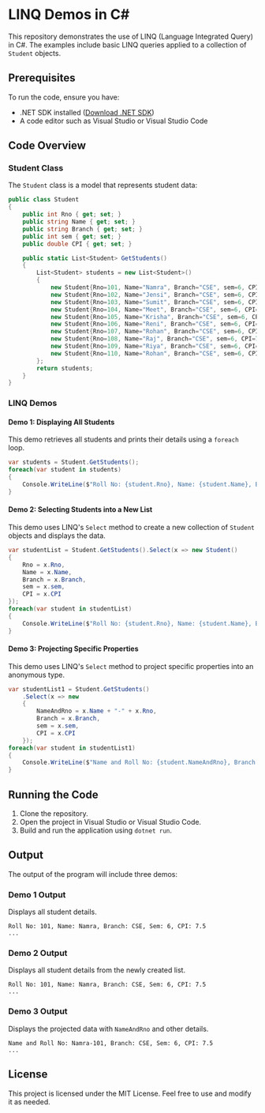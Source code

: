 # LINQ Demos in C#

This repository demonstrates the use of LINQ (Language Integrated Query) in C#. The examples include basic LINQ queries applied to a collection of `Student` objects.

## Prerequisites

To run the code, ensure you have:

- .NET SDK installed ([Download .NET SDK](https://dotnet.microsoft.com/download))
- A code editor such as Visual Studio or Visual Studio Code

## Code Overview

### Student Class
The `Student` class is a model that represents student data:
```csharp
public class Student
{
    public int Rno { get; set; }
    public string Name { get; set; }
    public string Branch { get; set; }
    public int sem { get; set; }
    public double CPI { get; set; }

    public static List<Student> GetStudents()
    {
        List<Student> students = new List<Student>()
        {
            new Student{Rno=101, Name="Namra", Branch="CSE", sem=6, CPI=7.5 },
            new Student{Rno=102, Name="Jensi", Branch="CSE", sem=6, CPI=7.5 },
            new Student{Rno=103, Name="Sumit", Branch="CSE", sem=6, CPI=5.5 },
            new Student{Rno=104, Name="Meet", Branch="CSE", sem=6, CPI=6.5 },
            new Student{Rno=105, Name="Krisha", Branch="CSE", sem=6, CPI=2.5 },
            new Student{Rno=106, Name="Reni", Branch="CSE", sem=6, CPI=7.5 },
            new Student{Rno=107, Name="Rohan", Branch="CSE", sem=6, CPI=3.5 },
            new Student{Rno=108, Name="Raj", Branch="CSE", sem=6, CPI=7.9 },
            new Student{Rno=109, Name="Riya", Branch="CSE", sem=6, CPI=7.8 },
            new Student{Rno=110, Name="Rohan", Branch="CSE", sem=6, CPI=7.5 },
        };
        return students;
    }
}
```

### LINQ Demos

#### Demo 1: Displaying All Students
This demo retrieves all students and prints their details using a `foreach` loop.
```csharp
var students = Student.GetStudents();
foreach(var student in students)
{
    Console.WriteLine($"Roll No: {student.Rno}, Name: {student.Name}, Branch: {student.Branch}, Sem: {student.sem}, CPI: {student.CPI}");
}
```

#### Demo 2: Selecting Students into a New List
This demo uses LINQ's `Select` method to create a new collection of `Student` objects and displays the data.
```csharp
var studentList = Student.GetStudents().Select(x => new Student()
{
    Rno = x.Rno,
    Name = x.Name,
    Branch = x.Branch,
    sem = x.sem,
    CPI = x.CPI
});
foreach(var student in studentList)
{
    Console.WriteLine($"Roll No: {student.Rno}, Name: {student.Name}, Branch: {student.Branch}, Sem: {student.sem}, CPI: {student.CPI}");
}
```

#### Demo 3: Projecting Specific Properties
This demo uses LINQ's `Select` method to project specific properties into an anonymous type.
```csharp
var studentList1 = Student.GetStudents()
    .Select(x => new
    {
        NameAndRno = x.Name + "-" + x.Rno,
        Branch = x.Branch,
        sem = x.sem,
        CPI = x.CPI
    });
foreach(var student in studentList1)
{
    Console.WriteLine($"Name and Roll No: {student.NameAndRno}, Branch: {student.Branch}, Sem: {student.sem}, CPI: {student.CPI}");
}
```

## Running the Code

1. Clone the repository.
2. Open the project in Visual Studio or Visual Studio Code.
3. Build and run the application using `dotnet run`.

## Output
The output of the program will include three demos:

### Demo 1 Output
Displays all student details.
```
Roll No: 101, Name: Namra, Branch: CSE, Sem: 6, CPI: 7.5
...
```

### Demo 2 Output
Displays all student details from the newly created list.
```
Roll No: 101, Name: Namra, Branch: CSE, Sem: 6, CPI: 7.5
...
```

### Demo 3 Output
Displays the projected data with `NameAndRno` and other details.
```
Name and Roll No: Namra-101, Branch: CSE, Sem: 6, CPI: 7.5
...
```

## License
This project is licensed under the MIT License. Feel free to use and modify it as needed.
